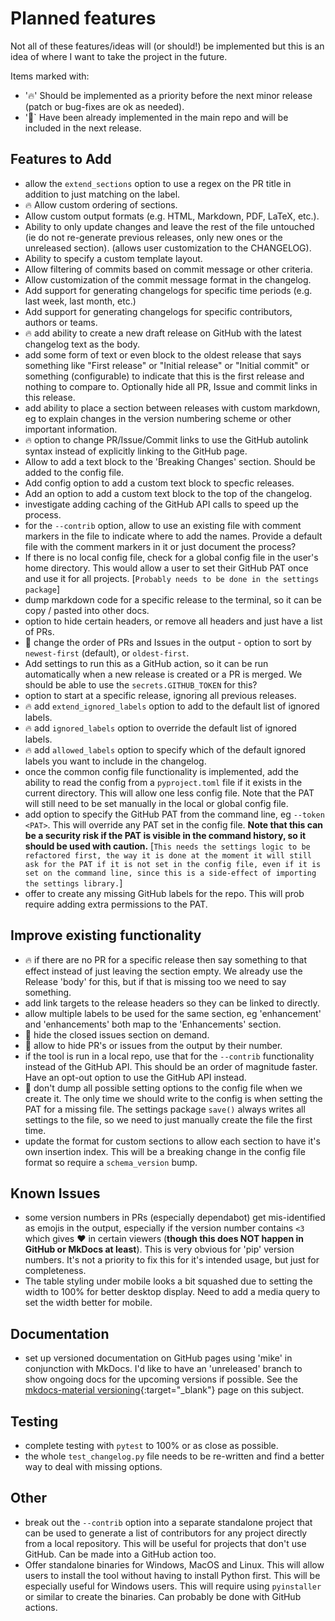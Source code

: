 # Planned features

Not all of these features/ideas will (or should!) be implemented but this is an
idea of where I want to take the project in the future.

Items marked with:

- ':fire:' Should be implemented as a priority before the next minor release
(patch or bug-fixes are ok as needed).
- ':rocket:` Have been already implemented in the main repo and will be included
in the next release.

## Features to Add

- allow the `extend_sections` option to use a regex on the PR title in addition
  to just matching on the label.
- :fire: Allow custom ordering of sections.
- Allow custom output formats (e.g. HTML, Markdown, PDF, LaTeX, etc.).
- Ability to only update changes and leave the rest of the file untouched (ie do
  not re-generate previous releases, only new ones or the unreleased section).
  (allows user customization to the CHANGELOG).
- Ability to specify a custom template layout.
- Allow filtering of commits based on commit message or other criteria.
- Allow customization of the commit message format in the changelog.
- Add support for generating changelogs for specific time periods (e.g. last
  week, last month, etc.)
- Add support for generating changelogs for specific contributors, authors or
  teams.
- :fire: add ability to create a new draft release on GitHub with the latest
  changelog text as the body.
- add some form of text or even block to the oldest release that says something
  like "First release" or "Initial release" or "Initial commit" or something
  (configurable) to indicate that this is the first release and nothing to
  compare to. Optionally hide all PR, Issue and commit links in this release.
- add ability to place a section between releases with custom markdown, eg to
  explain changes in the version numbering scheme or other important
  information.
- :fire: option to change PR/Issue/Commit links to use the GitHub autolink
  syntax instead of explicitly linking to the GitHub page.
- Allow to add a text block to the 'Breaking Changes' section. Should be added
  to the config file.
- Add config option to add a custom text block to specfic releases.
- Add an option to add a custom text block to the top of the changelog.
- investigate adding caching of the GitHub API calls to speed up the process.
- for the `--contrib` option, allow to use an existing file with comment markers
  in the file to indicate where to add the names. Provide a default file with
  the comment markers in it or just document the process?
- If there is no local config file, check for a global config file in the
  user's home directory. This would allow a user to set their GitHub PAT once
  and use it for all projects. \[`Probably needs to be done in the settings
  package`\]
- dump markdown code for a specific release to the terminal, so it can be copy /
  pasted into other docs.
- option to hide certain headers, or remove all headers and just have a list of
  PRs.
- :rocket: change the order of PRs and Issues in the output - option to sort by
  `newest-first` (default), or `oldest-first`.
- Add settings to run this as a GitHub action, so it can be run automatically
  when a new release is created or a PR is merged. We should be able to use the
  `secrets.GITHUB_TOKEN` for this?
- option to start at a specific release, ignoring all previous releases.
- :fire: add `extend_ignored_labels` option to add to the default list of
  ignored labels.
- :fire: add `ignored_labels` option to override the default list of ignored
  labels.
- :fire: add `allowed_labels` option to specify which of the default ignored
  labels you want to include in the changelog.
- once the common config file functionality is implemented, add the ability to
  read the config from a `pyproject.toml` file if it exists in the current
  directory. This will allow one less config file. Note that the PAT will still
  need to be set manually in the local or global config file.
- add option to specify the GitHub PAT from the command line, eg `--token
  <PAT>`. This will override any PAT set in the config file. **Note that this
  can be a security risk if the PAT is visible in the command history, so it
  should be used with caution.** \[`This needs the settings logic to be
  refactored first, the way it is done at the moment it will still ask for the
  PAT if it is not set in the config file, even if it is set on the command
  line, since this is a side-effect of importing the settings library.`\]
- offer to create any missing GitHub labels for the repo. This will prob require
  adding extra permissions to the PAT.

## Improve existing functionality

- :fire: if there are no PR for a specific release then say something to that
  effect instead of just leaving the section empty. We already use the Release
  'body' for this, but if that is missing too we need to say something.
- add link targets to the release headers so they can be linked to directly.
- allow multiple labels to be used for the same section, eg 'enhancement'
  and 'enhancements' both map to the 'Enhancements' section.
- :rocket: hide the closed issues section on demand.
- :rocket: allow to hide PR's or issues from the output by their number.
- if the tool is run in a local repo, use that for the `--contrib` functionality
  instead of the GitHub API. This should be an order of magnitude faster. Have
  an opt-out option to use the GitHub API instead.
- :rocket: don't dump all possible setting options to the config file when we
  create it. The only time we should write to the config is when setting the PAT
  for a missing file. The settings package `save()` always writes all settings
  to the file, so we need to just manually create the file the first time.
- update the format for custom sections to allow each section to have it's own
  insertion index. This will be a breaking change in the config file format so
  require a `schema_version` bump.

## Known Issues

- some version numbers in PRs (especially dependabot) get mis-identified as
  emojis in the output, especially if the version number contains `<3` which
  gives :heart: in certain viewers (**though this does NOT happen in GitHub or
  MkDocs at least**). This is very obvious for 'pip' version numbers. It's not a
  priority to fix this for it's intended usage, but just for completeness.
- The table styling under mobile looks a bit squashed due to setting the width
  to 100% for better desktop display. Need to add a media query to set the width
  better for mobile.

## Documentation

- set up versioned documentation on GitHub pages using 'mike' in conjunction with
  MkDocs. I'd like to have an 'unreleased' branch to show ongoing docs for the
  upcoming versions if possible. See the
  [mkdocs-material versioning](https://squidfunk.github.io/mkdocs-material/setup/setting-up-versioning/){:target="_blank"}
  page on this subject.

## Testing

- complete testing with `pytest` to 100% or as close as possible.
- the whole `test_changelog.py` file needs to be re-written and find a better
  way to deal with missing options.

## Other

- break out the `--contrib` option into a separate standalone project that can
  be used to generate a list of contributors for any project directly from a
  local repository. This will be useful for projects that don't use GitHub. Can
  be made into a GitHub action too.
- Offer standalone binaries for Windows, MacOS and Linux. This will allow users
  to install the tool without having to install Python first. This will be
  especially useful for Windows users. This will require using `pyinstaller` or
  similar to create the binaries. Can probably be done with GitHub actions.
